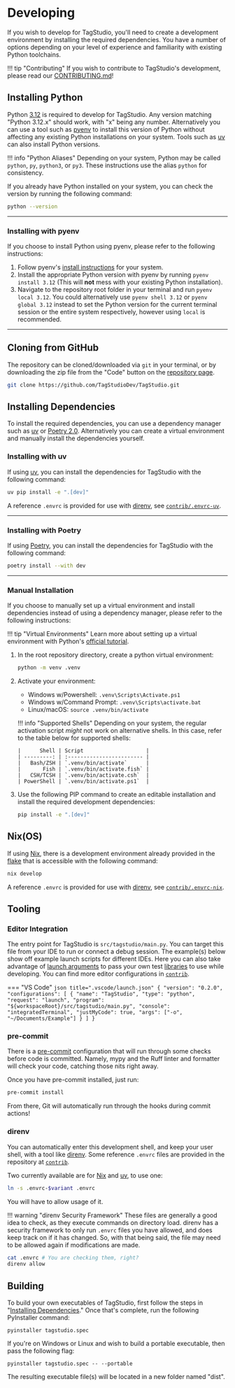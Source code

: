 # Developing

If you wish to develop for TagStudio, you'll need to create a development environment by installing the required dependencies. You have a number of options depending on your level of experience and familiarity with existing Python toolchains.

<!-- prettier-ignore -->
!!! tip "Contributing"
    If you wish to contribute to TagStudio's development, please read our [CONTRIBUTING.md](https://github.com/TagStudioDev/TagStudio/blob/main/CONTRIBUTING.md)!

## Installing Python

Python [3.12](https://www.python.org/downloads) is required to develop for TagStudio. Any version matching "Python 3.12.x" should work, with "x" being any number. Alternatively you can use a tool such as [pyenv](https://github.com/pyenv/pyenv) to install this version of Python without affecting any existing Python installations on your system. Tools such as [uv](#installing-with-uv) can also install Python versions.

<!-- prettier-ignore -->
!!! info "Python Aliases"
    Depending on your system, Python may be called `python`, `py`, `python3`, or `py3`. These instructions use the alias `python` for consistency.

If you already have Python installed on your system, you can check the version by running the following command:

```sh
python --version
```

---

### Installing with pyenv

If you choose to install Python using pyenv, please refer to the following instructions:

1. Follow pyenv's [install instructions](https://github.com/pyenv/pyenv/?tab=readme-ov-file#installation) for your system.
2. Install the appropriate Python version with pyenv by running `pyenv install 3.12` (This will **not** mess with your existing Python installation).
3. Navigate to the repository root folder in your terminal and run `pyenv local 3.12`. You could alternatively use `pyenv shell 3.12` or `pyenv global 3.12` instead to set the Python version for the current terminal session or the entire system respectively, however using `local` is recommended.

---

## Cloning from GitHub

The repository can be cloned/downloaded via `git` in your terminal, or by downloading the zip file from the "Code" button on the [repository page](https://github.com/TagStudioDev/TagStudio).

```sh
git clone https://github.com/TagStudioDev/TagStudio.git
```

## Installing Dependencies

To install the required dependencies, you can use a dependency manager such as [uv](https://docs.astral.sh/uv) or [Poetry 2.0](https://python-poetry.org). Alternatively you can create a virtual environment and manually install the dependencies yourself.

### Installing with uv

If using [uv](https://docs.astral.sh/uv), you can install the dependencies for TagStudio with the following command:

```sh
uv pip install -e ".[dev]"
```

A reference `.envrc` is provided for use with [direnv](#direnv), see [`contrib/.envrc-uv`](https://github.com/TagStudioDev/TagStudio/blob/main/contrib/.envrc-uv).

---

### Installing with Poetry

If using [Poetry](https://python-poetry.org), you can install the dependencies for TagStudio with the following command:

```sh
poetry install --with dev
```

---

### Manual Installation

If you choose to manually set up a virtual environment and install dependencies instead of using a dependency manager, please refer to the following instructions:

<!-- prettier-ignore -->
!!! tip "Virtual Environments"
    Learn more about setting up a virtual environment with Python's [official tutorial](https://docs.python.org/3/tutorial/venv.html).

1.  In the root repository directory, create a python virtual environment:

    ```sh
    python -m venv .venv
    ```

2.  Activate your environment:

    -   Windows w/Powershell: `.venv\Scripts\Activate.ps1`
    -   Windows w/Command Prompt: `.venv\Scripts\activate.bat`
    -   Linux/macOS: `source .venv/bin/activate`

    <!-- prettier-ignore -->
    !!! info "Supported Shells"
        Depending on your system, the regular activation script _might_ not work on alternative shells. In this case, refer to the table below for supported shells:

        |      Shell | Script                    |
        | ---------: | :------------------------ |
        |   Bash/ZSH | `.venv/bin/activate`      |
        |       Fish | `.venv/bin/activate.fish` |
        |   CSH/TCSH | `.venv/bin/activate.csh`  |
        | PowerShell | `.venv/bin/activate.ps1`  |

3.  Use the following PIP command to create an editable installation and install the required development dependencies:

    ```sh
    pip install -e ".[dev]"
    ```

## Nix(OS)

If using [Nix](https://nixos.org/), there is a development environment already provided in the [flake](https://wiki.nixos.org/wiki/Flakes) that is accessible with the following command:

```sh
nix develop
```

A reference `.envrc` is provided for use with [direnv](#direnv), see [`contrib/.envrc-nix`](https://github.com/TagStudioDev/TagStudio/blob/main/contrib/.envrc-nix).

## Tooling

### Editor Integration

The entry point for TagStudio is `src/tagstudio/main.py`. You can target this file from your IDE to run or connect a debug session. The example(s) below show off example launch scripts for different IDEs. Here you can also take advantage of [launch arguments](./usage.md/#launch-arguments) to pass your own test [libraries](./library/index.md) to use while developing. You can find more editor configurations in [`contrib`](https://github.com/TagStudioDev/TagStudio/tree/main/contrib).

<!-- prettier-ignore -->
=== "VS Code"
    ```json title=".vscode/launch.json"
    {
        "version": "0.2.0",
        "configurations": [
            {
                "name": "TagStudio",
                "type": "python",
                "request": "launch",
                "program": "${workspaceRoot}/src/tagstudio/main.py",
                "console": "integratedTerminal",
                "justMyCode": true,
                "args": ["-o", "~/Documents/Example"]
            }
        ]
    }
    ```

### pre-commit

There is a [pre-commit](https://pre-commit.com/) configuration that will run through some checks before code is committed. Namely, mypy and the Ruff linter and formatter will check your code, catching those nits right away.

Once you have pre-commit installed, just run:

```sh
pre-commit install
```

From there, Git will automatically run through the hooks during commit actions!

### direnv

You can automatically enter this development shell, and keep your user shell, with a tool like [direnv](https://direnv.net/). Some reference `.envrc` files are provided in the repository at [`contrib`](https://github.com/TagStudioDev/TagStudio/tree/main/contrib).

Two currently available are for [Nix](#nixos) and [uv](#installing-with-uv), to use one:

```sh
ln -s .envrc-$variant .envrc
```

You will have to allow usage of it.

<!-- prettier-ignore -->
!!! warning "direnv Security Framework"
    These files are generally a good idea to check, as they execute commands on directory load. direnv has a security framework to only run `.envrc` files you have allowed, and does keep track on if it has changed. So, with that being said, the file may need to be allowed again if modifications are made.

```sh
cat .envrc # You are checking them, right?
direnv allow
```

## Building

To build your own executables of TagStudio, first follow the steps in "[Installing Dependencies](#installing-dependencies)." Once that's complete, run the following PyInstaller command:

```
pyinstaller tagstudio.spec
```

If you're on Windows or Linux and wish to build a portable executable, then pass the following flag:

```
pyinstaller tagstudio.spec -- --portable
```

The resulting executable file(s) will be located in a new folder named "dist".
